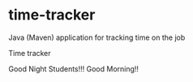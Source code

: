 # time-tracker
Java (Maven) application for tracking time on the job

Time tracker

Good Night Students!!!
Good Morning!!
